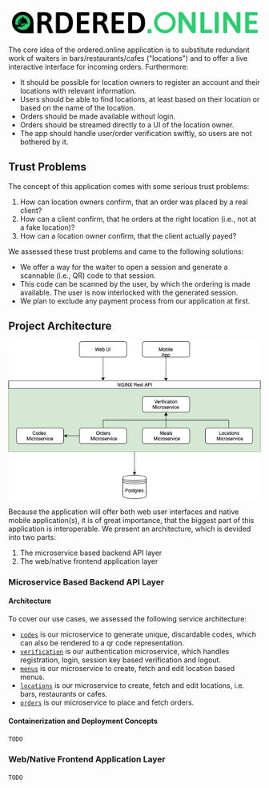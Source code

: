 ![header icon](/assets/header-dark-background.jpg)

The core idea of the ordered.online application is to substitute redundant work of waiters in bars/restaurants/cafes ("locations") and to offer a live interactive interface for incoming orders. Furthermore:
- It should be possible for location owners to register an account and their locations with relevant information.
- Users should be able to find locations, at least based on their location or based on the name of the location.
- Orders should be made available without login.
- Orders should be streamed directly to a UI of the location owner.
- The app should handle user/order verification swiftly, so users are not bothered by it.

## Trust Problems

The concept of this application comes with some serious trust problems:
1. How can location owners confirm, that an order was placed by a real client?
2. How can a client confirm, that he orders at the right location (i.e., not at a fake location)?
3. How can a location owner confirm, that the client actually payed?

We assessed these trust problems and came to the following solutions:
- We offer a way for the waiter to open a session and generate a scannable (i.e., QR) code to that session.
- This code can be scanned by the user, by which the ordering is made available. The user is now interlocked with the generated session.
- We plan to exclude any payment process from our application at first.

## Project Architecture

![architecture](/assets/project-architecture.png)

Because the application will offer both web user interfaces and native mobile application(s), it is of great importance, that the biggest part of this application is interoperable.
We present an architecture, which is devided into two parts:
1. The microservice based backend API layer
2. The web/native frontend application layer

### Microservice Based Backend API Layer

#### Architecture

To cover our use cases, we assessed the following service architecture:
- [`codes`](codes.md) is our microservice to generate unique, discardable codes, which can also be rendered to a qr code representation.
- [`verification`](verification.md) is our authentication microservice, which handles registration, login, session key based verification and logout.
- [`menus`](menus.md) is our microservice to create, fetch and edit location based menus.
- [`locations`](locations.md) is our microservice to create, fetch and edit locations, i.e. bars, restaurants or cafes.
- [`orders`](orders.md) is our microservice to place and fetch orders.

#### Containerization and Deployment Concepts

`TODO`

### Web/Native Frontend Application Layer

`TODO`

